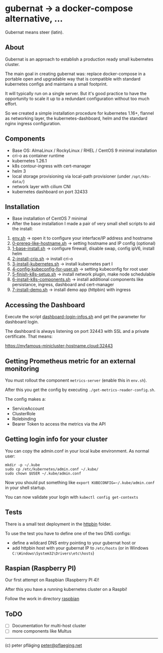 # gubernat -> a docker-compose alternative, ...

Gubernat means steer (latin).

## About

Gubernat is an approach to establish a production ready small kubernetes cluster.

The main goal in creating gubernat was: replace docker-compose in a portable open and
upgradable way that is compatible with standard kubernetes configs and maintains a small footprint.

It will typically run on a single server. But it's good practice to have the opportunity to scale it up
to a redundant configuration without too much effort.

So we created a simple installation procedure for kubernetes 1.16+, flannel as networking layer, the kubernetes-dashboard, helm and the standard nginx ingress configuration.


## Components

- Base OS: AlmaLinux / RockyLinux / RHEL / CentOS 9 minimal installation
- cri-o as container runtime
- kubernetes 1.26.1
- k8s contour-ingress with cert-manager
- helm 3
- local storage provisioning via local-path provisioner (under `/opt/k8s-data/`)
- network layer with cilium CNI
- kubernetes dashboard on port 32433

## Installation

- Base installation of CentOS 7 minimal
- After the base installation I made a pair of very small shell scripts to aid the install:

1. [env.sh](env.sh) -> open it to configure your interface/IP address and hostname
1. [0-prereq-like-hostname.sh](0-prereq-like-hostname.sh) -> setting hostname and IP config (optional)
1. [1-base-install.sh](1-base-install.sh) -> configure firewall, disable swap, config ipV6, install helm
1. [2-install-crio.sh](2-install-crio.sh) -> install cri-o
1. [3-install-kubernetes.sh](3-install-kubernetes.sh) -> install kubernetes part I
1. [4-config-kubeconfig-for-user.sh](4-config-kubeconfig-for-user.sh) -> setting kubeconfig for root user
1. [5-finish-k8s-setup.sh](5-finish-k8s-setup.sh) -> install network plugin, make node schedulable
1. [6-install-k8s-components.sh](6-install-k8s-components.sh) -> install additional components like persistance, ingress, dashboard and cert-manager
1. [7-install-demo.sh](7-install-demo.sh) -> install demo app (httpbin) with ingress

## Accessing the Dashboard

Execute the script [dashboard-login-infos.sh](dashboard-login-infos.sh) and get the parameter for dashboard login.

The dashboard is always listening on port 32443 with SSL and a private certificate. That means:

<https://myfamous-minicluster-hostname.cloud:32443>

## Getting Prometheus metric for an external monitoring

You must rollout the component `metrics-server` (enable this in `env.sh`).

After this you get the config by executing `./get-metrics-reader-config.sh`.

The config makes a:

- ServiceAccount
- ClusterRole
- Rolebinding
- Bearer Token to access the metrics via the API

## Getting login info for your cluster

You can copy the admin.conf in your local kube environment. As normal user:

```shell
mkdir -p ~/.kube
sudo cp /etc/kubernetes/admin.conf ~/.kube/
sudo chown $USER ~/.kube/admin.conf
```

Now you should put something like `export KUBECONFIG=~/.kube/admin.conf` in your shell startup.

You can now validate your login with `kubectl config get-contexts`

## Tests

There is a small test deployment in the [httpbin](httpbin/) folder.

To use the test you have to define one of the two DNS configs:

- define a wildcard DNS entry pointing to your gubernat host or
- add httpbin host with your gubernat IP to `/etc/hosts` (or in Windows `C:\Windows\System32\Drivers\etc\hosts`)

## Raspian (Raspberry PI)

Our first attempt on Raspbian (Raspberry PI 4)!

After this you have a running kubernetes cluster on a Raspbi!

Follow the work in directory [raspbian](raspbian/)

## ToDO

- [ ] Documentation for multi-host cluster
- [ ] more components like Multus

---
(c) peter pfläging <peter@pflaeging.net>
